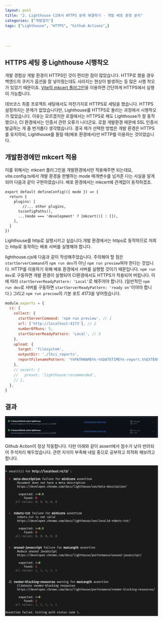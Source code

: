 ```yaml
---
layout: post
title: "2. Lighthouse CI에서 HTTPS 문제 해결하기 - 개발 배포 환경 분리"
categories: ["개발일지"]
tags: ["Lighthouse", "HTTPS", "Github Actions",]



---
```

## HTTPS 세팅 중 Lighthouse 시행착오

개발 경험상 개발 환경이 HTTPS인 것이 편리한 점이 많았습니다. HTTP로 했을 경우 백엔드의 쿠키가 옵션을 잘 넣어줬는데도 사라지는 현상이 발생하는 등 많은 시행 착오가 있었기 때문이죠. [Vite의 mkcert 플러그인](https://velog.io/@byebye62/Vite%ED%94%84%EB%A1%9C%EC%A0%9D%ED%8A%B8%EC%97%90%EC%84%9C-mkcert-%EC%82%AC%EC%9A%A9%ED%95%98%EA%B8%B0)을 이용하면 간단하게 HTTPS에서 실행이 가능합니다. 

데브코스 최종 프로젝트 세팅에서도 마찬가지로 HTTPS로 세팅을 했습니다. HTTPS 설정까지는 문제가 없었습니다만, Lighthouse를 HTTPS로 돌리는 과정에서 시행착오가 많았습니다. 이유는 모르겠지만 로컬에서는 HTTPS로 해도 Lighthouse가 잘 동작했으나, CI 환경에서는 인증서 관련 오류가 나더군요.  로컬 개발환경 때문에 SSL 인증서 발급하는 게 좀 번거롭다 생각했습니다. 결국 제가 선택한 방법은 개발 환경은 HTTPS를 유지하되, Lighthouse를 돌릴 때(배포 환경에서)만 HTTP를 이용하는 것이었습니다.

## 개발환경에만 mkcert 적용

이를 위해서는 mkcert 플러그인을 개발환경에서만 적용해주면 되는데요, vite.config.ts에서 개발 환경을 판별하는 mode 매개변수를 넘겨준 다는 사실을 알게 되어 다음과 같이 구현하였습니다. 배포 환경에서는 mkcert에 관계없이 동작하겠죠.

```tsx
export default defineConfig(({ mode }) => {
  return {
    plugins: [
	    //... other plugins,
      tsconfigPaths(),
      ...(mode === 'development' ? [mkcert()] : []),
    ],
  }
})
```

Lighthouse를 http로 실행시키고 싶습니다.개발 환경에서는 https로 동작하므로 저희는 http로 동작하는 배포 서버를 실행해야 합니다.

 lighthouse.cjs에 다음과 같이 작성해주었습니다. 주의해야 할 점은 `startServerCommand`가 `npm run dev`가 아닌 `npm run preview`여야 한다는 것입니다. HTTP를 이용하기 위해 배포 환경에서 서버를 실행할 것이기 때문입니다. `npm run dev`로 구동하면 개발 환경이 실행되어 CI환경에서도 HTTPS가 적용되어 버립니다. 이에 따라 `startServerReadyPattern: 'Local’`로 해주어야 합니다. (일반적인 `npm run dev`로 서버를 구동하면  `startServerReadyPattern: 'ready on’`이어야 합니다.) 그리고 `npm run preview`의 기본 포트 4173을 넣어줬습니다.

```jsx
module.exports = {
  ci: {
    collect: {
      startServerCommand: 'npm run preview', // 1
      url: ['http://localhost:4173'], // 2
      numberOfRuns: 5,
      startServerReadyPattern: 'Local', // 3
    },
    upload: {
      target: 'filesystem',
      outputDir: './lhci_reports',
      reportFilenamePattern: '%%PATHNAME%%-%%DATETIME%%-report.%%EXTENSION%%',
    },
    // assert: {
    //   preset: 'lighthouse:recommended',
    // },
  },
}

```

## 결과

![{71DB018C-AB99-4CF3-A00D-1723EEB9556A}.png](../assets/img/2024-11-16-2.%20Lighthouse%20CI에서%20HTTPS%20문제%20해결하기%20-%20개발%20배포%20환경%20분리/lighthouse_success.png)

Github Action이 정상 작동합니다. 다만 아래와 같이 assert에서 점수가 낮아 반려되어 주석처리 해두었습니다. 관련 지식이 부족해 내일 중으로 공부하고 최적화 해보려고 합니다.

![{B36B9469-E872-456B-97D6-A07A48FB6563}.png](../assets/img/2024-11-16-2.%20Lighthouse%20CI에서%20HTTPS%20문제%20해결하기%20-%20개발%20배포%20환경%20분리/lighthouse_asserted.png)